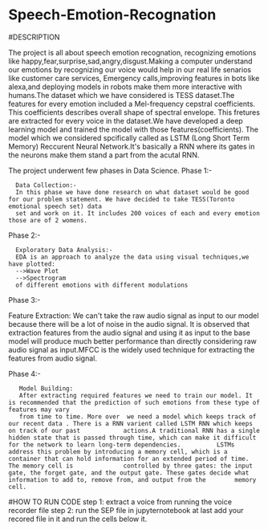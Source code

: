 # Speech-Emotion-Recognation

#DESCRIPTION

The project is all about speech emotion recognation, recognizing emotions like happy,fear,surprise,sad,angry,disgust.Making a computer understand 
our emotions by recognizing our voice would help in our real life senarios like customer care services, Emergency calls,improving features in bots
like alexa,and deploying models in robots make them more interactive with humans.The dataset which we have considered is TESS dataset.The features 
for every emotion included a Mel-frequency cepstral coefficients. This coefficients describes overall shape of spectral envelope. This fretures are
extracted for every voice in the dataset.We have developed a deep learning model and trained the model with those features(coefficients). The model 
which we considered spcifically called as LSTM (Long Short Term Memory) Reccurent Neural Network.It's basically a RNN where its gates in the neurons 
make them stand a part from the acutal RNN. 
              
              
The project underwent few phases in Data Science.
   Phase 1:-
   
      Data Collection:-
      In this phase we have done research on what dataset would be good for our problem statement. We have decided to take TESS(Toronto emotional speech set) data 
      set and work on it. It includes 200 voices of each and every emotion those are of 2 womens.
   
   Phase 2:-
   
      Exploratory Data Analysis:-
      EDA is an approach to analyze the data using visual techniques,we have plotted:
      -->Wave Plot
      -->Spectrogram 
      of different emotions with different modulations
   
   Phase 3:-   
   
   Feature Extraction:
      We can't take the raw audio signal as input to our model because there will be a lot of noise in the audio signal. It is observed that extraction features 
      from the audio signal and using it as input to the base model will produce much better performance than directly considering raw audio signal as input.MFCC is
      the widely used technique for extracting the features from audio signal.
   
   Phase 4:-
          
       Model Building:
       After extracting required features we need to train our model. It is recommended that the prediction of such emotions from these type of features may vary 
       from time to time. More over  we need a model which keeps track of our recent data . There is a RNN varient called LSTM RNN which keeps on track of our past            actions.A traditional RNN has a single hidden state that is passed through time, which can make it difficult for the network to learn long-term dependencies.          LSTMs address this problem by introducing a memory cell, which is a container that can hold information for an extended period of time. The memory cell is              controlled by three gates: the input gate, the forget gate, and the output gate. These gates decide what information to add to, remove from, and output from the        memory cell.
      
#HOW TO RUN CODE
step 1:
extract a voice from running the voice recorder file
step 2:
run the SEP file  in jupyternotebook
at last add your recored file in it and run the cells below it.
